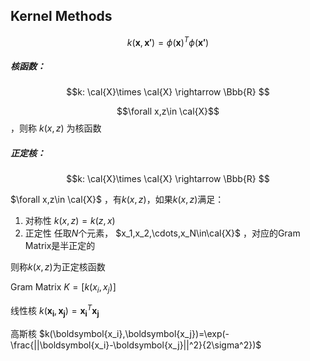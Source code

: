 ## Kernel Methods

$$k(\boldsymbol{x},\boldsymbol{x'})=\phi(\boldsymbol{x})^T\phi(\boldsymbol{x'})$$



##### 核函数：

$$k: \cal{X}\times \cal{X} \rightarrow \Bbb{R} $$

$$\forall x,z\in \cal{X}$$，则称 $k(x,z)$ 为核函数



##### 正定核：

$$k: \cal{X}\times \cal{X} \rightarrow \Bbb{R} $$

$\forall x,z\in \cal{X}$ ，有$k(x,z)$，如果$k(x,z)$满足：

1. 对称性   $k(x,z)=k(z,x)$
2. 正定性  任取$N$个元素， $x_1,x_2,\cdots,x_N\in\cal{X}$ ，对应的Gram Matrix是半正定的

则称$k(x,z)​$为正定核函数 

Gram Matrix $K = [k(x_i,x_j)]$



线性核 $k(\boldsymbol{x_i},\boldsymbol{x_j})=\boldsymbol{x_i}^T\boldsymbol{x_j}$

高斯核  $k(\boldsymbol{x_i},\boldsymbol{x_j})=\exp(-\frac{||\boldsymbol{x_i}-\boldsymbol{x_j}||^2}{2\sigma^2})$

